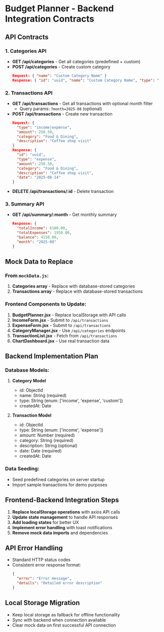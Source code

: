 # Budget Planner - Backend Integration Contracts

## API Contracts

### 1. Categories API
- **GET /api/categories** - Get all categories (predefined + custom)
- **POST /api/categories** - Create custom category
  ```json
  Request: { "name": "Custom Category Name" }
  Response: { "id": "uuid", "name": "Custom Category Name", "type": "custom" }
  ```

### 2. Transactions API
- **GET /api/transactions** - Get all transactions with optional month filter
  - Query params: `?month=2025-08` (optional)
- **POST /api/transactions** - Create new transaction
  ```json
  Request: {
    "type": "income|expense",
    "amount": 250.50,
    "category": "Food & Dining",
    "description": "Coffee shop visit"
  }
  Response: {
    "id": "uuid",
    "type": "expense",
    "amount": 250.50,
    "category": "Food & Dining", 
    "description": "Coffee shop visit",
    "date": "2025-08-14"
  }
  ```
- **DELETE /api/transactions/:id** - Delete transaction

### 3. Summary API
- **GET /api/summary/:month** - Get monthly summary
  ```json
  Response: {
    "totalIncome": 6100.00,
    "totalExpenses": 1950.00,
    "balance": 4150.00,
    "month": "2025-08"
  }
  ```

## Mock Data to Replace

### From `mockData.js`:
1. **Categories array** - Replace with database-stored categories
2. **Transactions array** - Replace with database-stored transactions

### Frontend Components to Update:
1. **BudgetPlanner.jsx** - Replace localStorage with API calls
2. **IncomeForm.jsx** - Submit to `/api/transactions`
3. **ExpenseForm.jsx** - Submit to `/api/transactions`
4. **CategoryManager.jsx** - Use `/api/categories` endpoints
5. **TransactionList.jsx** - Fetch from `/api/transactions`
6. **ChartDashboard.jsx** - Use real transaction data

## Backend Implementation Plan

### Database Models:
1. **Category Model**
   - id: ObjectId
   - name: String (required)
   - type: String (enum: ['income', 'expense', 'custom'])
   - createdAt: Date

2. **Transaction Model**
   - id: ObjectId
   - type: String (enum: ['income', 'expense'])
   - amount: Number (required)
   - category: String (required)
   - description: String (optional)
   - date: Date (required)
   - createdAt: Date

### Data Seeding:
- Seed predefined categories on server startup
- Import sample transactions for demo purposes

## Frontend-Backend Integration Steps

1. **Replace localStorage operations** with axios API calls
2. **Update state management** to handle API responses
3. **Add loading states** for better UX
4. **Implement error handling** with toast notifications
5. **Remove mock data imports** and dependencies

## API Error Handling
- Standard HTTP status codes
- Consistent error response format:
  ```json
  {
    "error": "Error message",
    "details": "Detailed error description"
  }
  ```

## Local Storage Migration
- Keep local storage as fallback for offline functionality
- Sync with backend when connection available
- Clear mock data on first successful API connection